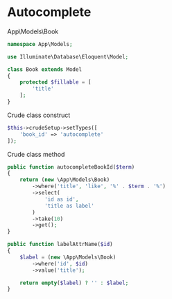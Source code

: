 Autocomplete
===

App\Models\Book

```php
namespace App\Models;

use Illuminate\Database\Eloquent\Model;

class Book extends Model
{
    protected $fillable = [
        'title'
    ];
}

```

Crude class construct

```php
$this->crudeSetup->setTypes([
    'book_id' => 'autocomplete'
]);
```

Crude class method

```php
public function autocompleteBookId($term)
{
    return (new \App\Models\Book)
        ->where('title', 'like', '%' . $term . '%')
        ->select(
            'id as id',
            'title as label'
        )
        ->take(10)
        ->get();
}

public function labelAttrName($id)
{
    $label = (new \App\Models\Book)
        ->where('id', $id)
        ->value('title');

    return empty($label) ? '' : $label;
}
```
